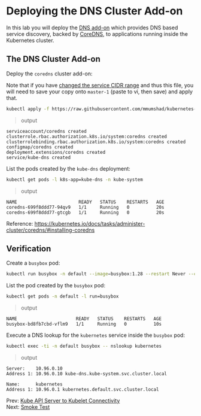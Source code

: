 # Deploying the DNS Cluster Add-on

In this lab you will deploy the [DNS add-on](https://kubernetes.io/docs/concepts/services-networking/dns-pod-service/) which provides DNS based service discovery, backed by [CoreDNS](https://coredns.io/), to applications running inside the Kubernetes cluster.

## The DNS Cluster Add-on

[//]: # (host:master-1)

Deploy the `coredns` cluster add-on:

Note that if you have [changed the service CIDR range](./01-prerequisites.md#service-network) and thus this file, you will need to save your copy onto `master-1` (paste to vi, then save) and apply that.

```bash
kubectl apply -f https://raw.githubusercontent.com/mmumshad/kubernetes-the-hard-way/master/deployments/coredns.yaml
```

> output

```
serviceaccount/coredns created
clusterrole.rbac.authorization.k8s.io/system:coredns created
clusterrolebinding.rbac.authorization.k8s.io/system:coredns created
configmap/coredns created
deployment.extensions/coredns created
service/kube-dns created
```

List the pods created by the `kube-dns` deployment:

[//]: # (command:kubectl wait deployment -n kube-system coredns --for condition=Available=True --timeout=90s)

```bash
kubectl get pods -l k8s-app=kube-dns -n kube-system
```

> output

```
NAME                       READY   STATUS    RESTARTS   AGE
coredns-699f8ddd77-94qv9   1/1     Running   0          20s
coredns-699f8ddd77-gtcgb   1/1     Running   0          20s
```

Reference: https://kubernetes.io/docs/tasks/administer-cluster/coredns/#installing-coredns

## Verification

Create a `busybox` pod:

```bash
kubectl run busybox -n default --image=busybox:1.28 --restart Never --command -- sleep 15
```

[//]: # (command:kubectl wait pods -n default -l run=busybox --for condition=Ready --timeout=90s)


List the pod created by the `busybox` pod:

```bash
kubectl get pods -n default -l run=busybox
```

> output

```
NAME                      READY   STATUS    RESTARTS   AGE
busybox-bd8fb7cbd-vflm9   1/1     Running   0          10s
```

Execute a DNS lookup for the `kubernetes` service inside the `busybox` pod:

```bash
kubectl exec -ti -n default busybox -- nslookup kubernetes
```

> output

```
Server:    10.96.0.10
Address 1: 10.96.0.10 kube-dns.kube-system.svc.cluster.local

Name:      kubernetes
Address 1: 10.96.0.1 kubernetes.default.svc.cluster.local
```

Prev: [Kube API Server to Kubelet Connectivity](14-kube-apiserver-to-kubelet.md)</br>
Next: [Smoke Test](16-smoke-test.md)
